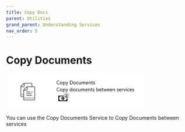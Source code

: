 ```yaml
---
title: Copy Docs
parent: Utilities
grand_parent: Understanding Services
nav_order: 5
---
```


# Copy Documents

![](<../../.gitbook/assets/53 (1) (1).png>)

You can use the Copy Documents Service to Copy Documents between services
